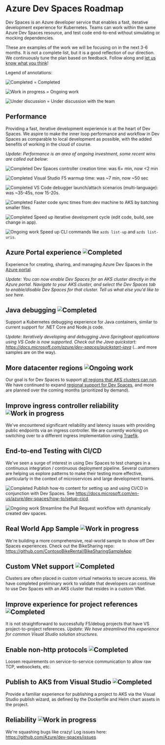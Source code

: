 # Azure Dev Spaces Roadmap
Dev Spaces is an Azure developer service that enables a fast, iterative development experience for Kubernetes. Teams can work within the same Azure Dev Spaces resource, and test code end-to-end without simulating or mocking dependencies.

These are examples of the work we will be focusing on in the next 3-6 months. It is not a complete list, but it is a good reflection of our direction. We continuously tune the plan based on feedback. Follow along and [let us know what you think](https://github.com/Azure/dev-spaces/issues)!

Legend of annotations:

![Completed](https://placehold.it/15/15ef36/000000?text=+) = Completed

![Work in progress](https://placehold.it/15/1589F0/000000?text=+) = Ongoing work

![Under discussion](https://placehold.it/15/F07B16/000000?text=+) = Under discussion with the team

## Performance
Providing a fast, iterative development experience is at the heart of Dev Spaces. We aspire to make the inner loop performance and workflow in Dev Spaces as comparable to local development as possible, with the added benefits of working in the cloud of course. 

*Update:
Performance is an area of ongoing investment, some recent wins are called out below:*

![Completed](https://placehold.it/15/15ef36/000000?text=+) 
Dev Spaces controller creation time: was 6+ min, now  <2 min​

![Completed](https://placehold.it/15/15ef36/000000?text=+)
Visual Studio F5 warmup time: was ~7 min, now ~50 sec​

![Completed](https://placehold.it/15/15ef36/000000?text=+)
VS Code debugger launch/attach scenarios (multi-language): was ~35-45s, now 15-20s.

![Completed](https://placehold.it/15/15ef36/000000?text=+)
Faster code sync times from dev machine to AKS by batching smaller files.

![Completed](https://placehold.it/15/15ef36/000000?text=+)
Speed up iterative development cycle (edit code, build, see change in app).

![Ongoing work](https://placehold.it/15/1589F0/000000?text=+)
Speed up CLI commands like `azds list-up` and `azds list-uris`.

## Azure Portal experience ![Completed](https://placehold.it/15/15ef36/000000?text=+)
Experience for creating, sharing, and managing Azure Dev Spaces in the [Azure portal](https://portal.azure.com).

*Update: You can now enable Dev Spaces for an AKS cluster directly in the Azure portal. Navigate to your AKS cluster, and select the *Dev Spaces* tab to enable/disable Dev Spaces for that cluster. Tell us what else you'd like to see here.*

## Java debugging ![Completed](https://placehold.it/15/15ef36/000000?text=+)
Support a Kubernetes debugging experience for Java containers, similar to current support for .NET Core and Node.js code.

*Update: Iteratively developing and debugging Java Springboot applications using VS Code is now supported. Check out the Java quickstart: https://docs.microsoft.com/azure/dev-spaces/quickstart-java* (...and more samples are on the way).

## More datacenter regions ![Ongoing work](https://placehold.it/15/1589F0/000000?text=+)
Our goal is for Dev Spaces to support [all regions that AKS clusters can run](https://docs.microsoft.com/en-us/azure/aks/container-service-quotas#region-availability). We have continued to expand [regional support for Dev Spaces](https://docs.microsoft.com/azure/dev-spaces/), and more are planned over the coming months (prioritized by demand).

## Improve ingress controller reliability ![Work in progress](https://placehold.it/15/1589F0/000000?text=+)
We've encountered significant reliability and latency issues with providing public endpoints via an ingress controller. We are currently working on switching over to a different ingress implementation using [Traefik](https://docs.traefik.io/).

## End-to-end Testing with CI/CD
We've seen a surge of interest in using Dev Spaces to test changes in a continuous integration / continuous deployment pipeline. Several customers are helping us explore patterns to make their testing more effective, particularly in the context of  microservices and large development teams. 

![Completed](https://placehold.it/15/15ef36/000000?text=+)
Publish how-to content for setting up and using CI/CD in conjunction with Dev Spaces. See https://docs.microsoft.com/en-us/azure/dev-spaces/how-to/setup-cicd.

![Ongoing work](https://placehold.it/15/1589F0/000000?text=+)
Streamline the Pull Request workflow with dynamically created dev spaces.

## Real World App Sample ![Work in progress](https://placehold.it/15/1589F0/000000?text=+)
We're building a more comprehensive, real-world sample to show off Dev Spaces experiences. Check out the BikeSharing repo: https://github.com/ContosoBikeRental/BikeSharingSampleApp 

## Custom VNet support ![Completed](https://placehold.it/15/15ef36/000000?text=+)
Clusters are often placed in custom virtual networks to secure access. We have completed preliminary work to validate that developers can continue to use Dev Spaces with an AKS cluster that resides in a custom VNet.

## Improve experience for project references ![Completed](https://placehold.it/15/15ef36/000000?text=+)
It is not straightforward to successfully F5/debug projects that have VS project-to-project references. *Update: We have streamlined this experience for common Visual Studio solution structures.*

## Enable non-http protocols ![Completed](https://placehold.it/15/15ef36/000000?text=+)
Loosen requirements on service-to-service communication to allow raw TCP, websockets, etc.

## Publish to AKS from Visual Studio ![Completed](https://placehold.it/15/15ef36/000000?text=+)
Provide a familiar experience for publishing a project to AKS via the Visual Studio publish wizard, as defined by the Dockerfile and Helm chart assets in the project.

## Reliability ![Work in progress](https://placehold.it/15/1589F0/000000?text=+)
We're squashing bugs like crazy! Log issues here: https://github.com/Azure/dev-spaces/issues